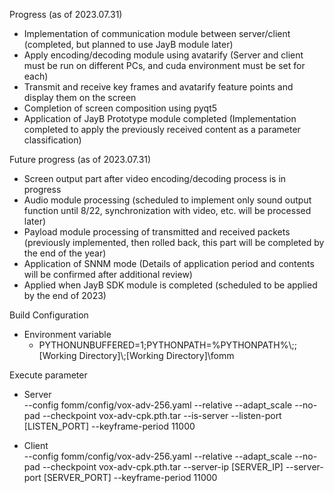 Progress (as of 2023.07.31)
- Implementation of communication module between server/client (completed, but planned to use JayB module later)
- Apply encoding/decoding module using avatarify (Server and client must be run on different PCs, and cuda environment must be set for each)
- Transmit and receive key frames and avatarify feature points and display them on the screen
- Completion of screen composition using pyqt5
- Application of JayB Prototype module completed (Implementation completed to apply the previously received content as a parameter classification)

Future progress (as of 2023.07.31)
- Screen output part after video encoding/decoding process is in progress
- Audio module processing (scheduled to implement only sound output function until 8/22, synchronization with video, etc. will be processed later)
- Payload module processing of transmitted and received packets (previously implemented, then rolled back, this part will be completed by the end of the year)
- Application of SNNM mode (Details of application period and contents will be confirmed after additional review)
- Applied when JayB SDK module is completed (scheduled to be applied by the end of 2023)

Build Configuration
  * Environment variable
    - PYTHONUNBUFFERED=1;PYTHONPATH=%PYTHONPATH%\\\;\;[Working Directory]\\;[Working Directory]\fomm

Execute parameter
  * Server  
    --config fomm/config/vox-adv-256.yaml --relative --adapt_scale --no-pad --checkpoint vox-adv-cpk.pth.tar --is-server --listen-port [LISTEN_PORT] --keyframe-period 11000
    
  * Client  
    --config fomm/config/vox-adv-256.yaml --relative --adapt_scale --no-pad --checkpoint vox-adv-cpk.pth.tar --server-ip [SERVER_IP] --server-port [SERVER_PORT] --keyframe-period 11000

